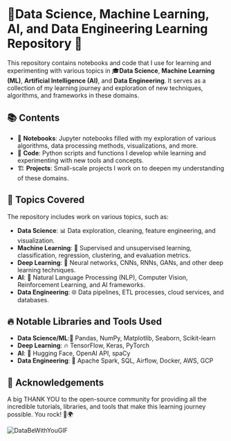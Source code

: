 # 🚀Data Science, Machine Learning, AI, and Data Engineering Learning Repository 🌱

This repository contains notebooks and code that I use for learning and experimenting with various topics in 🎓**Data Science**, **Machine Learning (ML)**, **Artificial Intelligence (AI)**, and **Data Engineering**. It serves as a collection of my learning journey and exploration of new techniques, algorithms, and frameworks in these domains.

## 📚 Contents

- 📝 **Notebooks**: Jupyter notebooks filled with my exploration of various algorithms, data processing methods, visualizations, and more.
- 🔧 **Code**: Python scripts and functions I develop while learning and experimenting with new tools and concepts.
- 🏗️ **Projects**: Small-scale projects I work on to deepen my understanding of these domains.

## 🧠 Topics Covered

The repository includes work on various topics, such as:

- **Data Science**: 📊 Data exploration, cleaning, feature engineering, and visualization.
- **Machine Learning**: 🤖 Supervised and unsupervised learning, classification, regression, clustering, and evaluation metrics.
- **Deep Learning**: 🧠 Neural networks, CNNs, RNNs, GANs, and other deep learning techniques.
- **AI**: 🤖 Natural Language Processing (NLP), Computer Vision, Reinforcement Learning, and AI frameworks.
- **Data Engineering**: 🌐 Data pipelines, ETL processes, cloud services, and databases.

## 🔥 Notable Libraries and Tools Used

- **Data Science/ML**:🧮 Pandas, NumPy, Matplotlib, Seaborn, Scikit-learn
- **Deep Learning**: 🔥 TensorFlow, Keras, PyTorch
- **AI**: 💬 Hugging Face, OpenAI API, spaCy          
- **Data Engineering**: 💾 Apache Spark, SQL, Airflow, Docker, AWS, GCP

## 🙌 Acknowledgements
A big THANK YOU to the open-source community for providing all the incredible tutorials, libraries, and tools that make this learning journey possible. You rock! 🎸🌍

![DataBeWithYouGIF](https://github.com/user-attachments/assets/ea767130-6332-4703-a098-efe750926473)

